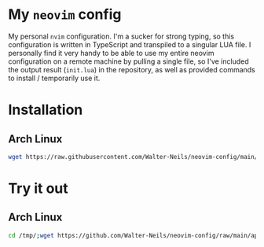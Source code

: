 # My `neovim` config
My personal `nvim` configuration. I'm a sucker for strong typing, so this configuration is written in TypeScript and transpiled to a singular LUA file. I personally find it very handy to be able to use my entire neovim configuration on a remote machine by pulling a single file, so I've included the output result (`init.lua`) in the repository, as well as provided commands to install / temporarily use it.

# Installation
## Arch Linux
```bash
wget https://raw.githubusercontent.com/Walter-Neils/neovim-config/main/init.lua -O ~/.config/nvim/init.lua
```

# Try it out
## Arch Linux
```bash
cd /tmp/;wget https://github.com/Walter-Neils/neovim-config/raw/main/appimage/winvim-x86_64.AppImage && chmod +x ./winvim-x86_64.AppImage && ./winvim-x86-64.AppImage
```
